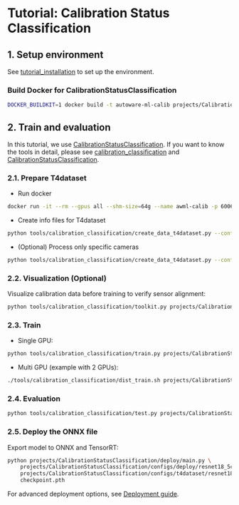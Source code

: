 # Tutorial: Calibration Status Classification

## 1. Setup environment

See [tutorial_installation](/docs/tutorial/tutorial_installation.md) to set up the environment.

### Build Docker for CalibrationStatusClassification

```sh
DOCKER_BUILDKIT=1 docker build -t autoware-ml-calib projects/CalibrationStatusClassification/
```

## 2. Train and evaluation

In this tutorial, we use [CalibrationStatusClassification](/projects/CalibrationStatusClassification/).
If you want to know the tools in detail, please see [calibration_classification](/tools/calibration_classification/) and [CalibrationStatusClassification](/projects/CalibrationStatusClassification/).

### 2.1. Prepare T4dataset

- Run docker

```sh
docker run -it --rm --gpus all --shm-size=64g --name awml-calib -p 6006:6006 -v $PWD/:/workspace -v $PWD/data:/workspace/data autoware-ml-calib
```

- Create info files for T4dataset

```sh
python tools/calibration_classification/create_data_t4dataset.py --config /workspace/autoware_ml/configs/calibration_classification/dataset/t4dataset/gen2_base.py --version gen2_base --root_path ./data/t4dataset -o ./data/t4dataset/calibration_info/
```

- (Optional) Process only specific cameras

```sh
python tools/calibration_classification/create_data_t4dataset.py --config /workspace/autoware_ml/configs/calibration_classification/dataset/t4dataset/gen2_base.py --version gen2_base --root_path ./data/t4dataset -o ./data/t4dataset/calibration_info/ --target_cameras CAM_FRONT CAM_LEFT CAM_RIGHT
```

### 2.2. Visualization (Optional)

Visualize calibration data before training to verify sensor alignment:

```sh
python tools/calibration_classification/toolkit.py projects/CalibrationStatusClassification/configs/t4dataset/resnet18_5ch_1xb16-50e_j6gen2.py --info_pkl data/t4dataset/calibration_info/t4dataset_gen2_base_infos_test.pkl --data_root data/t4dataset --output_dir ./work_dirs/calibration_visualization
```

### 2.3. Train

- Single GPU:

```sh
python tools/calibration_classification/train.py projects/CalibrationStatusClassification/configs/t4dataset/resnet18_5ch_1xb16-50e_j6gen2.py
```

- Multi GPU (example with 2 GPUs):

```sh
./tools/calibration_classification/dist_train.sh projects/CalibrationStatusClassification/configs/t4dataset/resnet18_5ch_1xb16-50e_j6gen2.py 2
```

### 2.4. Evaluation

```sh
python tools/calibration_classification/test.py projects/CalibrationStatusClassification/configs/t4dataset/resnet18_5ch_1xb16-50e_j6gen2.py epoch_25.pth --out results.pkl
```

### 2.5. Deploy the ONNX file

Export model to ONNX and TensorRT:

```sh
python projects/CalibrationStatusClassification/deploy/main.py \
    projects/CalibrationStatusClassification/configs/deploy/resnet18_5ch.py \
    projects/CalibrationStatusClassification/configs/t4dataset/resnet18_5ch_1xb16-50e_j6gen2.py \
    checkpoint.pth
```

For advanced deployment options, see [Deployment guide](/tools/calibration_classification/README.md#6-deployment).
